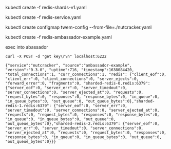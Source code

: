 kubectl create -f redis-shards-v1.yaml

kubectl create -f redis-service.yaml

kubectl create configmap twem-config --from-file=./nutcracker.yaml

kubectl create -f redis-ambassador-example.yaml

exec into abassador

```
curl -X POST -d "get key\r\n" localhost:6222
```

```
{"service":"nutcracker", "source":"ambassador-example", "version":"0.3.0", "uptime":716, "timestamp":1638084420, "total_connections":1, "curr_connections":1, "redis": {"client_eof":0, "client_err":0, "client_connections":0, "server_ejects":0, "forward_error":0, "fragments":0, "sharded-redis-0.redis:6379": {"server_eof":0, "server_err":0, "server_timedout":0, "server_connections":0, "server_ejected_at":0, "requests":0, "request_bytes":0, "responses":0, "response_bytes":0, "in_queue":0, "in_queue_bytes":0, "out_queue":0, "out_queue_bytes":0},"sharded-redis-1.redis:6379": {"server_eof":0, "server_err":0, "server_timedout":0, "server_connections":0, "server_ejected_at":0, "requests":0, "request_bytes":0, "responses":0, "response_bytes":0, "in_queue":0, "in_queue_bytes":0, "out_queue":0, "out_queue_bytes":0},"sharded-redis-2.redis:6379": {"server_eof":0, "server_err":0, "server_timedout":0, "server_connections":0, "server_ejected_at":0, "requests":0, "request_bytes":0, "responses":0, "response_bytes":0, "in_queue":0, "in_queue_bytes":0, "out_queue":0, "out_queue_bytes":0}}}

```
